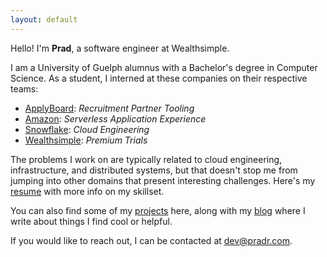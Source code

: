 ```yaml
---
layout: default
---
```


Hello! I'm **Prad**, a software engineer at Wealthsimple.

I am a University of Guelph alumnus with a Bachelor's degree in Computer Science. As a student, I 
interned at these companies on their respective teams:

  - [ApplyBoard](https://www.applyboard.com/): *Recruitment Partner Tooling*
  - [Amazon](https://aws.amazon.com/): *Serverless Application Experience*
  - [Snowflake](https://www.snowflake.com/en/): *Cloud Engineering*
  - [Wealthsimple](https://wealthsimple.com): *Premium Trials*

The problems I work on are typically related to cloud engineering, infrastructure, and distributed systems, but that doesn't
stop me from jumping into other domains that present interesting challenges. Here's my [resume](/assets/pdf/resume.pdf) with more info on my skillset.

You can also find some of my [projects](/projects) here, along with my [blog](/blog) where I write about things
I find cool or helpful.

If you would like to reach out, I can be contacted at [dev@pradr.com](mailto:dev@pradr.com).
